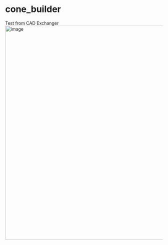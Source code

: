 # cone_builder
Test from CAD Exchanger
<img width="683" alt="image" src="https://github.com/Suselfluf/cone_builder/assets/63605021/8d589572-9e03-4d07-99d4-33482ef2033f">
